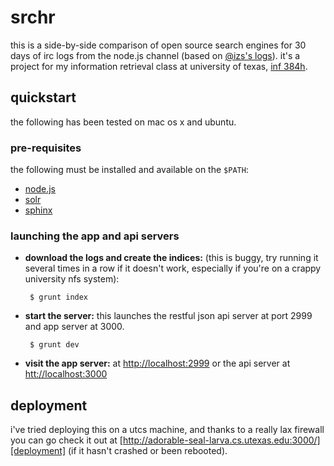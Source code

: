 # srchr

this is a side-by-side comparison of open source search engines for 30 days of
irc logs from the node.js channel (based on [@izs's logs][logs]). it's a
project for my information retrieval class at university of texas, [inf
384h][ir].

## quickstart

the following has been tested on mac os x and ubuntu.

### pre-requisites

the following must be installed and available on the `$PATH`:

 - [node.js][]
 - [solr][]
 - [sphinx][]

### launching the app and api servers

 - **download the logs and create the indices:** (this is buggy, try running it
   several times in a row if it doesn't work, especially if you're on a crappy
   university nfs system):

        $ grunt index

 - **start the server:** this launches the restful json api server at port 2999
   and app server at 3000.

        $ grunt dev

 - **visit the app server:** at [http://localhost:2999][app] or the api server
   at [htt://localhost:3000][api]

## deployment

i've tried deploying this on a utcs machine, and thanks to a really lax
firewall you can go check it out at
[http://adorable-seal-larva.cs.utexas.edu:3000/][deployment] (if it hasn't
crashed or been rebooted).

[node.js]: http://nodejs.org
[solr]: http://lucene.apache.org/solr/
[sphinx]: http://sphinxsearch.com
[app]: http://localhost:2999
[api]: htt://localhost:3000
[deployment]: http://adorable-seal-larva.cs.utexas.edu:3000/
[logs]: http://static.izs.me/irclogs/node.js/
[ir]: http://courses.ischool.utexas.edu/Lease_Matt/2013/Fall/CS395T/
